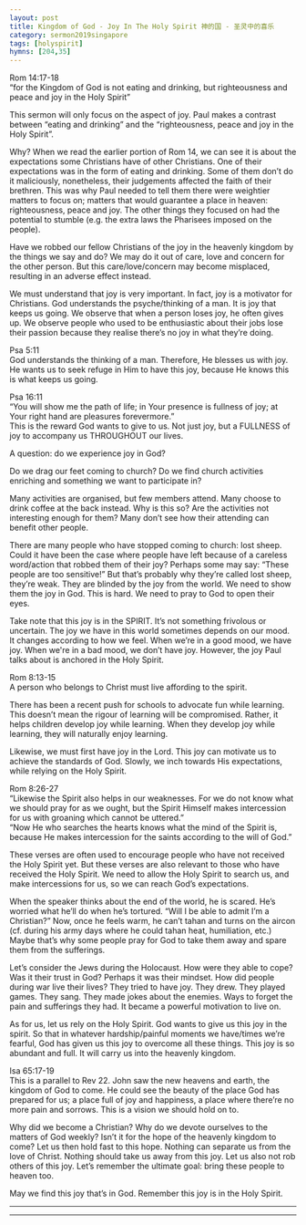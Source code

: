 ```yaml
---  
layout: post  
title: Kingdom of God - Joy In The Holy Spirit 神的国 - 圣灵中的喜乐  
category: sermon2019singapore  
tags: [holyspirit]  
hymns: [204,35]  
---
```


Rom 14:17-18  
“for the Kingdom of God is not eating and drinking, but righteousness and peace and joy in the Holy Spirit”

This sermon will only focus on the aspect of joy. Paul makes a contrast between “eating and drinking” and the “righteousness, peace and joy in the Holy Spirit”. 

Why? When we read the earlier portion of Rom 14, we can see it is about the expectations some Christians have of other Christians. One of their expectations was in the form of eating and drinking. Some of them don’t do it maliciously, nonetheless, their judgements affected the faith of their brethren. This was why Paul needed to tell them there were weightier matters to focus on; matters that would guarantee a place in heaven: righteousness, peace and joy. The other things they focused on had the potential to stumble (e.g. the extra laws the Pharisees imposed on the people).

Have we robbed our fellow Christians of the joy in the heavenly kingdom by the things we say and do? We may do it out of care, love and concern for the other person. But this care/love/concern may become misplaced, resulting in an adverse effect instead. 

We must understand that joy is very important. In fact, joy is a motivator for Christians. God understands the psyche/thinking of a man. It is joy that keeps us going. We observe that when a person loses joy, he often gives up. We observe people who used to be enthusiastic about their jobs lose their passion because they realise there’s no joy in what they’re doing. 

Psa 5:11  
God understands the thinking of a man. Therefore, He blesses us with joy. He wants us to seek refuge in Him to have this joy, because He knows this is what keeps us going. 

Psa 16:11  
“You will show me the path of life; in Your presence is fullness of joy; at Your right hand are pleasures forevermore.”  
This is the reward God wants to give to us. Not just joy, but a FULLNESS of joy to accompany us THROUGHOUT our lives. 

A question: do we experience joy in God?

Do we drag our feet coming to church? Do we find church activities enriching and something we want to participate in?

Many activities are organised, but few members attend. Many choose to drink coffee at the back instead. Why is this so? Are the activities not interesting enough for them? Many don’t see how their attending can benefit other people.

There are many people who have stopped coming to church: lost sheep. Could it have been the case where people have left because of a careless word/action that robbed them of their joy? Perhaps some may say: “These people are too sensitive!” But that’s probably why they’re called lost sheep, they’re weak. They are blinded by the joy from the world. We need to show them the joy in God. This is hard. We need to pray to God to open their eyes. 

Take note that this joy is in the SPIRIT. It’s not something frivolous or uncertain. The joy we have in this world sometimes depends on our mood. It changes according to how we feel. When we’re in a good mood, we have joy. When we're in a bad mood, we don’t have joy. However, the joy Paul talks about is anchored in the Holy Spirit. 

Rom 8:13-15  
A person who belongs to Christ must live affording to the spirit. 

There has been a recent push for schools to advocate fun while learning. This doesn’t mean the rigour of learning will be compromised. Rather, it helps children develop joy while learning. When they develop joy while learning, they will naturally enjoy learning. 

Likewise, we must first have joy in the Lord. This joy can motivate us to achieve the standards of God. Slowly, we inch towards His expectations, while relying on the Holy Spirit. 

Rom 8:26-27  
“Likewise the Spirit also helps in our weaknesses. For we do not know what we should pray for as we ought, but the Spirit Himself makes intercession for us with groaning which cannot be uttered.”  
“Now He who searches the hearts knows what the mind of the Spirit is, because He makes intercession for the saints according to the will of God.”

These verses are often used to encourage people who have not received the Holy Spirit yet. But these verses are also relevant to those who have received the Holy Spirit. We need to allow the Holy Spirit to search us, and make intercessions for us, so we can reach God’s expectations. 

When the speaker thinks about the end of the world, he is scared. He’s worried what he’ll do when he’s tortured. “Will I be able to admit I’m a Christian?” Now, once he feels warm, he can’t tahan and turns on the aircon (cf. during his army days where he could tahan heat, humiliation, etc.) Maybe that’s why some people pray for God to take them away and spare them from the sufferings. 

Let’s consider the Jews during the Holocaust. How were they able to cope? Was it their trust in God? Perhaps it was their mindset. How did people during war live their lives? They tried to have joy. They drew. They played games. They sang. They made jokes about the enemies. Ways to forget the pain and sufferings they had. It became a powerful motivation to live on. 

As for us, let us rely on the Holy Spirit. God wants to give us this joy in the spirit. So that in whatever hardship/painful moments we have/times we’re fearful, God has given us this joy to overcome all these things. This joy is so abundant and full. It will carry us into the heavenly kingdom. 

Isa 65:17-19  
This is a parallel to Rev 22. John saw the new heavens and earth, the kingdom of God to come. He could see the beauty of the place God has prepared for us; a place full of joy and happiness, a place where there’re no more pain and sorrows. This is a vision we should hold on to. 

Why did we become a Christian? Why do we devote ourselves to the matters of God weekly? Isn’t it for the hope of the heavenly kingdom to come? Let us then hold fast to this hope. Nothing can separate us from the love of Christ. Nothing should take us away from this joy. Let us also not rob others of this joy. Let’s remember the ultimate goal: bring these people to heaven too. 

May we find this joy that’s in God. Remember this joy is in the Holy Spirit. 



----  
****
